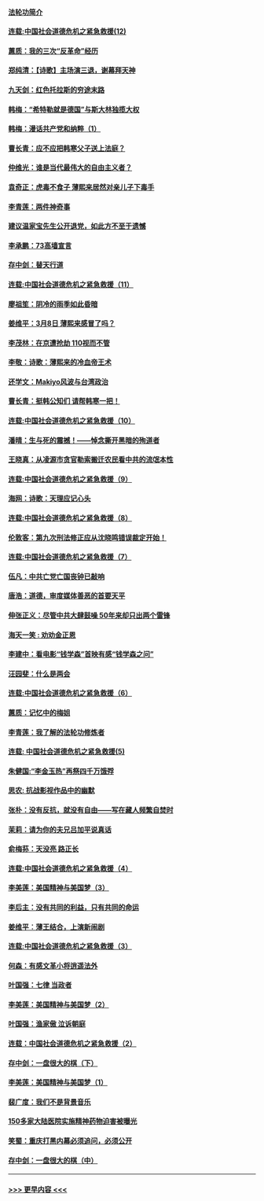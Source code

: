 #### [法轮功简介](../pages/nsc993/n2510020.md?t=02251508) 
#### [连载:中国社会道德危机之紧急救援(12)](../pages/nsc993/n3543839.md?t=02251508) 
#### [蕙质：我的三次“反革命”经历](../pages/nsc993/n3543741.md?t=02251508) 
#### [郑纯清：【诗歌】主场演三退，谢幕拜天神](../pages/nsc993/n3543602.md?t=02251508) 
#### [九天剑：红色托拉斯的穷途末路](../pages/nsc993/n3540215.md?t=02251508) 
#### [韩梅：“希特勒就是德国”与斯大林独揽大权](../pages/nsc993/n3542156.md?t=02251508) 
#### [韩梅：漫话共产党和纳粹（1）](../pages/nsc993/n3542148.md?t=02251508) 
#### [曹长青：应不应把韩寒父子送上法庭？](../pages/nsc993/n3541960.md?t=02251508) 
#### [仲维光：谁是当代最伟大的自由主义者？](../pages/nsc993/n3541876.md?t=02251508) 
#### [袁奇正：虎毒不食子 薄熙来居然对亲儿子下毒手](../pages/nsc993/n3541810.md?t=02251508) 
#### [李青莲：两件神奇事](../pages/nsc993/n3540861.md?t=02251508) 
#### [建议温家宝先生公开退党，如此方不至于遗憾](../pages/nsc993/n3540601.md?t=02251508) 
#### [李承鹏：73高墙宣言](../pages/nsc993/n3540592.md?t=02251508) 
#### [存中剑：替天行道](../pages/nsc993/n3540103.md?t=02251508) 
#### [连载:中国社会道德危机之紧急救援（11）](../pages/nsc993/n3539598.md?t=02251508) 
#### [廖祖笙：阴冷的雨季如此昏暗](../pages/nsc993/n3539423.md?t=02251508) 
#### [姜维平：3月8日 薄熙来感冒了吗？](../pages/nsc993/n3538975.md?t=02251508) 
#### [李茂林：在京遭抢劫  110视而不管](../pages/nsc993/n3538928.md?t=02251508) 
#### [李敬：诗歌：薄熙来的冷血帝王术](../pages/nsc993/n3538858.md?t=02251508) 
#### [还学文：Makiyo风波与台湾政治](../pages/nsc993/n3537748.md?t=02251508) 
#### [曹长青：挺韩公知们   请帮韩寒一把！](../pages/nsc993/n3537492.md?t=02251508) 
#### [连载:中国社会道德危机之紧急救援（10）](../pages/nsc993/n3537477.md?t=02251508) 
#### [潘晴：生与死的震撼！——悼念撕开黑暗的殉道者](../pages/nsc993/n3537415.md?t=02251508) 
#### [王晓真：从凌源市贪官勒索搬迁农民看中共的流氓本性](../pages/nsc993/n3537351.md?t=02251508) 
#### [连载:中国社会道德危机之紧急救援（9）](../pages/nsc993/n3536715.md?t=02251508) 
#### [海网：诗歌：天理应记心头](../pages/nsc993/n3536606.md?t=02251508) 
#### [连载:中国社会道德危机之紧急救援（8）](../pages/nsc993/n3534855.md?t=02251508) 
#### [伦敦客：第九次刑法修正应从沈晓鸣错误裁定开始！](../pages/nsc993/n3532840.md?t=02251508) 
#### [连载:中国社会道德危机之紧急救援（7）](../pages/nsc993/n3532678.md?t=02251508) 
#### [伍凡：中共亡党亡国丧钟已敲响](../pages/nsc993/n3532599.md?t=02251508) 
#### [唐浩：道德，审度媒体善恶的首要天平](../pages/nsc993/n3531957.md?t=02251508) 
#### [伸张正义：尽管中共大肆鼓噪  50年来却只出两个雷锋](../pages/nsc993/n3531666.md?t=02251508) 
#### [海天一笑 : 劝劝金正恩](../pages/nsc993/n3531573.md?t=02251508) 
#### [李建中：看电影“钱学森”首映有感“钱学森之问”](../pages/nsc993/n3531441.md?t=02251508) 
#### [汪园斐：什么是两会](../pages/nsc993/n3530579.md?t=02251508) 
#### [连载:中国社会道德危机之紧急救援（6）](../pages/nsc993/n3529896.md?t=02251508) 
#### [蕙质：记忆中的梅姐](../pages/nsc993/n3529372.md?t=02251508) 
#### [李青莲：我了解的法轮功修炼者](../pages/nsc993/n3528620.md?t=02251508) 
#### [连载: 中国社会道德危机之紧急救援(5)](../pages/nsc993/n3528984.md?t=02251508) 
#### [朱健国:“李金玉热”再祭四千万饿殍](../pages/nsc993/n3528882.md?t=02251508) 
#### [思农: 抗战影视作品中的幽默](../pages/nsc993/n3528887.md?t=02251508) 
#### [张朴：没有反抗，就没有自由——写在藏人频繁自焚时](../pages/nsc993/n3528647.md?t=02251508) 
#### [茉莉：请为你的夫兄吕加平说真话](../pages/nsc993/n3528118.md?t=02251508) 
#### [俞梅荪：天没亮 路正长](../pages/nsc993/n3528031.md?t=02251508) 
#### [连载:中国社会道德危机之紧急救援（4）](../pages/nsc993/n3526953.md?t=02251508) 
#### [李美莲：美国精神与美国梦（3）](../pages/nsc993/n3524626.md?t=02251508) 
#### [李后主：没有共同的利益，只有共同的命运](../pages/nsc993/n3526527.md?t=02251508) 
#### [姜维平︰薄王结合，上演新闹剧](../pages/nsc993/n3526469.md?t=02251508) 
#### [连载:中国社会道德危机之紧急救援（3）](../pages/nsc993/n3526298.md?t=02251508) 
#### [何森：有感文革小将逍遥法外](../pages/nsc993/n3526016.md?t=02251508) 
#### [叶国强：七律  当政者](../pages/nsc993/n3525471.md?t=02251508) 
#### [李美莲：美国精神与美国梦（2）](../pages/nsc993/n3524622.md?t=02251508) 
#### [叶国强：渔家傲  泣诉朝庭](../pages/nsc993/n3525441.md?t=02251508) 
#### [连载：中国社会道德危机之紧急救援（2）](../pages/nsc993/n3525438.md?t=02251508) 
#### [存中剑：一盘很大的棋（下）](../pages/nsc993/n3521993.md?t=02251508) 
#### [李美莲：美国精神与美国梦（1）](../pages/nsc993/n3524612.md?t=02251508) 
#### [裴广度：我们不是背景音乐](../pages/nsc993/n3524315.md?t=02251508) 
#### [150多家大陆医院实施精神药物迫害被曝光](../pages/nsc993/n3523660.md?t=02251508) 
#### [笑蜀：重庆打黑内幕必须追问，必须公开](../pages/nsc993/n3523577.md?t=02251508) 
#### [存中剑：一盘很大的棋（中）](../pages/nsc993/n3521980.md?t=02251508) 

----
#### [ >>> 更早内容 <<< ](../indexes/nsc993-earlier.md)
